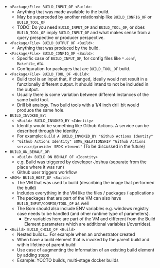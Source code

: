 - `<Package/File> BUILD_INPUT_OF <Build>`: 
  - Anything that was made available to the build.
  - May be superceded by another relationship like `BUILD_CONFIG_OF` or `BUILD_TOOL_OF`
  - TODO: Do you need `BUILD_INPUT_OF` and `BUILD_TOOL_OF`, or does `BUILD_TOOL_OF` imply `BUILD_INPUT_OF` and what makes sense from a query prespective or producer perspective.
- `<Package/File> BUILD_OUTPUT_OF <Build>`:
  - Anything that was produced by the build.
- `<Package/File> BUILD_CONFIG_OF <Build>`:
  - Specific case of `BUILD_INPUT_OF`, for config files like `*.conf`, `Makefile`, etc.
  - Configuration for packages that are `BUILD_TOOL_OF` build.
- `<Package/File> BUILD_TOOL_OF <Build>`:
  - Build tool is an input that, if changed, ideally would not result in a functionally different output. It should intend to not be included in the output.
  - Usually there is some variation between different instances of the same build tool.
  - Drill bit analogy. Two build tools with a 1/4 inch drill bit would produce the same hole.
- `BUILD_INVOKED_BY`: 
    - `<Build> BUILD_INVOKED_BY <Identity>`
    - Identity would be something like Github Actions. A service can be described through the identity.
    - For example: `Build A BUILD_INVOKED_BY "Github Actions Identity"`
    - `"Github Actions Identity" SOME_RELATIONSHIP "Github Actions service/provider SPDX element"` (To be discussed in the future)
- `BUILD_ON_BEHALF_OF`:
    - `<Build> BUILD_ON_BEHALF_OF <Identity>`
    - e.g. Build was triggered by developer Joshua (separate from the place where it was run)
    - Github user triggers workflow
- `<BOM> BUILD_HOST_OF <Build>`: 
  - The VM that was used to build (describing the image that performed the build)
  - Includes everything in the VM like the files / packages / applications
  - The packages that are part of the VM can also have `BUILD_INPUT/CONFIG/TOOL_OF` as well
  - The Bom should also include ENV variables e.g. windows registry case needs to be handled (and other runtime type of parameters).
    - Env variables here are part of the VM and different from the Build Element parameters which are additional variables (/overrides).
- `<Build> BUILD_CHILD_OF <Build>`
  - Nested builds... For example when an orchestrator created
  - When have a build element that is invoked by the parent build and within lifetime of parent build
  - Use case of augmenting the information of an existing build element by adding steps
  - Example: YOCTO builds, multi-stage docker builds
